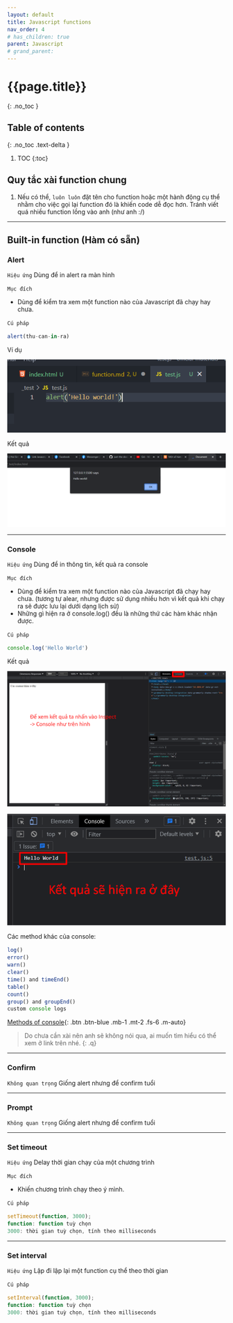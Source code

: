 ```yaml
---
layout: default
title: Javascript functions
nav_order: 4
# has_children: true
parent: Javascript
# grand_parent:
---
```


<!-- markdownlint-disable MD022 MD025-->
# {{page.title}}
{: .no_toc }

## Table of contents
{: .no_toc .text-delta }

1. TOC
{:toc}
<!-- markdownlint-enable MD022 MD025-->
## Quy tắc xài function chung

1. Nếu có thể, `luôn luôn` đặt tên cho function hoặc một hành động cụ thể nhằm cho việc gọi lại function đó là khiến code dễ đọc hơn. Tránh viết quá nhiều function lồng vào anh (như anh :/)

---

## Built-in function (Hàm có sẵn)

### Alert

`Hiệu ứng` Dùng để in alert ra màn hình

`Mục đích`

- Dùng để kiểm tra xem một function nào của Javascript đã chạy hay chưa.

`Cú pháp`

```js
alert(thu-can-in-ra)
```

Ví dụ

![><](https://raw.githubusercontent.com/FTU2-Student-Association/official-materials/gh-pages/assets/images/function/Fri-17-Dec-2021-22-38-25.png)

Kết quả

![><](https://raw.githubusercontent.com/FTU2-Student-Association/official-materials/gh-pages/assets/images/function/Fri-17-Dec-2021-22-37-27.png)

---

### Console

`Hiệu ứng` Dùng để in thông tin, kết quả ra console

`Mục đích`

- Dùng để kiểm tra xem một function nào của Javascript đã chạy hay chưa. (tương tự alear, nhưng được sử dụng nhiều hơn vì kết quả khi chạy ra sẽ được lưu lại dưới dạng lịch sử)
- Những gì hiện ra ở console.log() đều là những thứ các hàm khác nhận được.

`Cú pháp`

```js
console.log('Hello World')
```

Kết quả

![><](https://raw.githubusercontent.com/FTU2-Student-Association/official-materials/gh-pages/assets/images/function/Fri-17-Dec-2021-22-42-10.png)

![><](https://raw.githubusercontent.com/FTU2-Student-Association/official-materials/gh-pages/assets/images/function/Fri-17-Dec-2021-22-42-50.png)

Các method khác của console:

```js
log()
error()
warn()
clear()
time() and timeEnd()
table()
count()
group() and groupEnd()
custom console logs
```

[Methods of console](https://www.geeksforgeeks.org/console-in-javascript/){: .btn .btn-blue .mb-1 .mt-2 .fs-6 .m-auto}

>Do chưa cần xài nên anh sẽ không nói qua, ai muốn tìm hiểu có thể xem ở link trên nhé.
{: .q}

---

### Confirm

`Không quan trọng`
Giống alert nhưng để confirm tuổi

---

### Prompt

`Không quan trọng`
Giống alert nhưng để confirm tuổi

---

### Set timeout

`Hiệu ứng` Delay thời gian chạy của một chương trình

`Mục đích`

- Khiến chương trình chạy theo ý mình.

`Cú pháp`

```js
setTimeout(function, 3000);
function: function tuỳ chọn
3000: thời gian tuỳ chọn, tính theo milliseconds
```

---

### Set interval

`Hiệu ứng` Lập đi lập lại một function cụ thể theo thời gian

`Cú pháp`

```js
setInterval(function, 3000);
function: function tuỳ chọn
3000: thời gian tuỳ chọn, tính theo milliseconds
```
